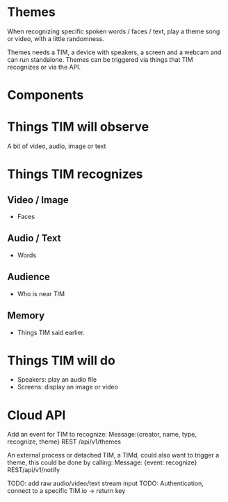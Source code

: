 Themes
======
When recognizing specific spoken words / faces / text, play a theme song or video, with a little randomness.

Themes needs a TIM, a device with speakers, a screen and a webcam and can run standalone. 
Themes can be triggered via things that TIM recognizes or via the API.

Components
======
# Things TIM will observe
A bit of video, audio, image or text

# Things TIM recognizes
## Video / Image
- Faces
## Audio / Text
- Words
## Audience
- Who is near TIM
## Memory
- Things TIM said earlier.

# Things TIM will do
- Speakers: play an audio file
- Screens: display an image or video

Cloud API
======

Add an event for TIM to recognize:
Message:{creator, name, type, recognize, theme}
REST /api/v1/themes

An external process or detached TIM, a TIMd, could also want to trigger a theme, this could be done by calling:
Message: {event: recognize}
REST/api/v1/notify

TODO: add raw audio/video/text stream input
TODO: Authentication, connect to a specific TIM.io -> return key
